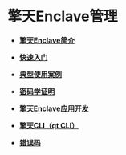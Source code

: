 # 擎天Enclave管理<a name="ecs_03_1400"></a>

-   **[擎天Enclave简介](擎天Enclave简介.md)**  

-   **[快速入门](快速入门.md)**  

-   **[典型使用案例](典型使用案例.md)**  

-   **[密码学证明](密码学证明.md)**  

-   **[擎天Enclave应用开发](擎天Enclave应用开发.md)**  

-   **[擎天CLI（qt CLI）](擎天CLI（qt-CLI）.md)**  

-   **[错误码](错误码.md)**  


